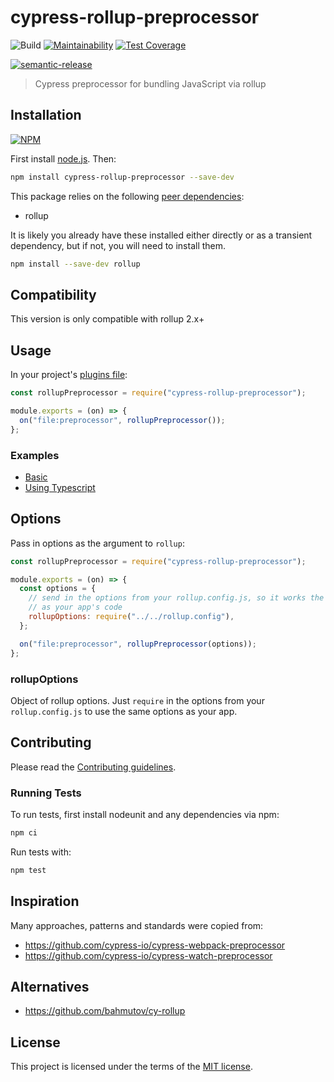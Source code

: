 # cypress-rollup-preprocessor

![Build](https://github.com/lmarqs/cypress-rollup-preprocessor/workflows/Build/badge.svg?branch=master)
[![Maintainability](https://api.codeclimate.com/v1/badges/7b0c1699b09bf771af2b/maintainability)](https://codeclimate.com/github/lmarqs/cypress-rollup-preprocessor/maintainability)
[![Test Coverage](https://api.codeclimate.com/v1/badges/7b0c1699b09bf771af2b/test_coverage)](https://codeclimate.com/github/lmarqs/cypress-rollup-preprocessor/test_coverage)

[![semantic-release](https://img.shields.io/badge/%20%20%F0%9F%93%A6%F0%9F%9A%80-semantic--release-e10079.svg)](https://github.com/semantic-release/semantic-release)

> Cypress preprocessor for bundling JavaScript via rollup

## Installation

[![NPM](https://nodei.co/npm/cypress-rollup-preprocessor.png)](https://nodei.co/npm/cypress-rollup-preprocessor/)

First install [node.js](http://nodejs.org/). Then:

```sh
npm install cypress-rollup-preprocessor --save-dev
```

This package relies on the following [peer dependencies](https://docs.npmjs.com/files/package.json#peerdependencies):

- rollup

It is likely you already have these installed either directly or as a transient
dependency, but if not, you will need to install them.

```sh
npm install --save-dev rollup
```

## Compatibility

This version is only compatible with rollup 2.x+

## Usage

In your project's [plugins file](https://on.cypress.io/guides/tooling/plugins-guide.html):

```javascript
const rollupPreprocessor = require("cypress-rollup-preprocessor");

module.exports = (on) => {
  on("file:preprocessor", rollupPreprocessor());
};
```

### Examples

- [Basic](https://github.com/lmarqs/cypress-rollup-preprocessor/tree/master/examples/basic)
- [Using Typescript](https://github.com/lmarqs/cypress-rollup-preprocessor/tree/master/examples/typescript)

## Options

Pass in options as the argument to `rollup`:

```javascript
const rollupPreprocessor = require("cypress-rollup-preprocessor");

module.exports = (on) => {
  const options = {
    // send in the options from your rollup.config.js, so it works the same
    // as your app's code
    rollupOptions: require("../../rollup.config"),
  };

  on("file:preprocessor", rollupPreprocessor(options));
};
```

### rollupOptions

Object of rollup options. Just `require` in the options from your
`rollup.config.js` to use the same options as your app.

## Contributing

Please read the [Contributing guidelines](CONTRIBUTING.md).

### Running Tests

To run tests, first install nodeunit and any dependencies via npm:

```sh
npm ci
```

Run tests with:

```sh
npm test
```

## Inspiration

Many approaches, patterns and standards were copied from:

- <https://github.com/cypress-io/cypress-webpack-preprocessor>
- <https://github.com/cypress-io/cypress-watch-preprocessor>

## Alternatives

- <https://github.com/bahmutov/cy-rollup>

## License

This project is licensed under the terms of the [MIT license](/LICENSE).
